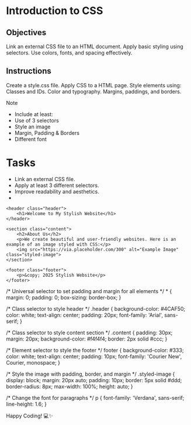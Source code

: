 # Introduction to CSS

## Objectives
Link an external CSS file to an HTML document.
Apply basic styling using selectors.
Use colors, fonts, and spacing effectively.

## Instructions

Create a style.css file.
Apply CSS to a HTML page.
Style elements using:
Classes and IDs.
Color and typography.
Margins, paddings, and borders.

>[!NOTE]
>  - Include at least:
>  - Use of 3 selectors
>  - Style an image
>  - Margin, Padding & Borders
>  - Different font

# Tasks
 - Link an external CSS file.
 - Apply at least 3 different selectors.
 - Improve readability and aesthetics.
 - <!DOCTYPE html>
<html lang="en"> 
<head>
    <meta charset="UTF-8">
    <meta name="viewport" content="width=device-width, initial-scale=1.0">
    <title>CSS Styling Example</title>
    <!-- Link to External CSS File -->
    <link rel="stylesheet" href="styles.css">
</head>
<body>

    <header class="header">
        <h1>Welcome to My Stylish Website</h1>
    </header>

    <section class="content">
        <h2>About Us</h2>
        <p>We create beautiful and user-friendly websites. Here is an example of an image styled with CSS:</p>
        <img src="https://via.placeholder.com/300" alt="Example Image" class="styled-image">
    </section>

    <footer class="footer">
        <p>&copy; 2025 Stylish Website</p>
    </footer>

</body>
</html>
/* Universal selector to set padding and margin for all elements */
* {
    margin: 0;
    padding: 0;
    box-sizing: border-box;
}

/* Class selector to style header */
.header {
    background-color: #4CAF50;
    color: white;
    text-align: center;
    padding: 20px;
    font-family: 'Arial', sans-serif;
}

/* Class selector to style content section */
.content {
    padding: 30px;
    margin: 20px;
    background-color: #f4f4f4;
    border: 2px solid #ccc;
}

/* Element selector to style the footer */
footer {
    background-color: #333;
    color: white;
    text-align: center;
    padding: 10px;
    font-family: 'Courier New', Courier, monospace;
}

/* Style the image with padding, border, and margin */
.styled-image {
    display: block;
    margin: 20px auto;
    padding: 10px;
    border: 5px solid #ddd;
    border-radius: 8px;
    max-width: 100%;
    height: auto;
}

/* Change the font for paragraphs */
p {
    font-family: 'Verdana', sans-serif;
    line-height: 1.6;
}


Happy Coding! 💻✨
